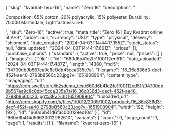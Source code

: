 {
  "slug": "kvadrat-zero-16",
  "name": "Zero 16",
  "description": "<p>Composition: 65% cotton, 20% polyacrylic, 15% polyester, Durability: 70.000 Martindale, Lightfastness: 5-6</p>",
  "sku": "Zero-16",
  "active": true,
  "meta_title": "Zero 16 | Buy Kvadrat online at A+R",
  "price": null,
  "currency": "USD",
  "type": "physical",
  "delivery": "shipment",
  "date_created": "2024-04-03T14:44:17.155Z",
  "stock_status": null,
  "date_updated": "2024-04-03T14:44:17.661Z",
  "prices": [],
  "purchase_options": {
    "standard": {
      "active": true,
      "price": null,
      "prices": []
    }
  },
  "images": [
    {
      "file": {
        "id": "660d6b41c2fc1f00112ed51f",
        "date_uploaded": "2024-04-03T14:44:17.487Z",
        "length": 14380,
        "md5": "94700db9b567ea9c8c0db45cca335e7a",
        "filename": "16_36c836d3-decf-452f-ae48-2798b8560c23.jpg?v=1651908904",
        "content_type": "image/jpeg",
        "url": "https://cdn.swell.store/b2sdemo_test/660d6b41c2fc1f00112ed51f/94700db9b567ea9c8c0db45cca335e7a/16_36c836d3-decf-452f-ae48-2798b8560c23.jpg%3Fv%3D1651908904",
        "uploaded_url": "https://cdn.shopify.com/s/files/1/0012/2005/1002/products/16_36c836d3-decf-452f-ae48-2798b8560c23.jpg?v=1651908904",
        "width": 192,
        "height": 192
      },
      "id": "660d6b41d6fac000129ed10d"
    }
  ],
  "id": "660d6b414d56630012982610",
  "variants": {
    "count": 0,
    "page_count": 1,
    "page": 1,
    "results": []
  },
  "filename": "kvadrat-zero-16"
}